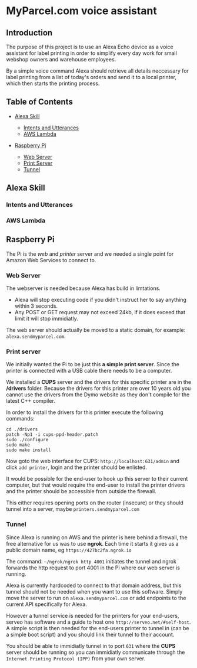 # MyParcel.com voice assistant 

## Introduction

  The purpose of this project is to use an Alexa Echo device as a voice assistant for label printing in order to simplify every day work for small webshop owners and warehouse employees. 

  By a simple voice command Alexa should retrieve all details neccessary for label printing from a list of today's orders and send it to a local printer, which then starts the printing process. 

## Table of Contents

 - [ Alexa Skill](#alexa-skill)
    - [ Intents and Utterances](#intents-and-utterances)
    - [ AWS Lambda](#aws-lambda)

- [Raspberry Pi](#raspberry-pi)
  - [Web Server](#web-server)
  - [Print Server](#print-server)
  - [Tunnel](#tunnel)

## Alexa Skill

### Intents and Utterances

### AWS Lambda

## Raspberry Pi

  The Pi is the _web_ and _printer_ server and we needed a single point for Amazon Web Services to connect to.

### Web Server

  The webserver is needed because Alexa has build in limtations.

  - Alexa will stop executing code if you didn't instruct her to say anything within 3 seconds.
  - Any POST or GET request may not exceed 24kb, if it does exceed that limit it will stop immidiatly.

  The web server should actually be moved to a static domain, for example: `alexa.sendmyparcel.com`.

### Print server

  We initially wanted the Pi to be just this __a simple print server__. Since the printer is connected with a USB cable there needs to be a computer.

  We installed a __CUPS__ server and the drivers for this specific printer are in the __/drivers__ folder. Because the drivers for this printer are over 10 years old you cannot use the drivers from the Dymo website as they don't compile for the latest C++ compiler.

  In order to install the drivers for this printer execute the following commands:

  ```
  cd ./drivers
  patch -Np1 -i cups-ppd-header.patch
  sudo ./configure
  sudo make
  sudo make install
  ```

  Now goto the web interface for CUPS: `http://localhost:631/admin` and click `add printer`, login and the printer should be enlisted.

  It would be possible for the end-user to hook up this server to their current computer, but that would require the end-user to install the printer drivers and the printer should be accessible from outside the firewall. 
  
  This either requires opening ports on the router (insecure) or they should tunnel into a server, maybe `printers.sendmyparcel.com`

### Tunnel

  Since Alexa is running on AWS and the printer is here behind a firewall, the free alternative for us was to use __ngrok__. 
  Each time it starts it gives us a public domain name, eg `https://427bc2fa.ngrok.io`

  The command: `~/ngrok/ngrok http 4001` initiates the tunnel and ngrok forwards the http request to port 4001 in the Pi where our web server is running.

  Alexa is currently hardcoded to connect to that domain address, but this tunnel should not be needed when you want to use this software.
  Simply move the server to run on `alexa.sendmyparcel.com` or add endpoints to the current API specifically for Alexa.

  However a tunnel service is needed for the printers for your end-users, serveo has software and a guide to host one `http://serveo.net/#self-host`.
  A simple script is then needed for the end-users printer to tunnel in (can be a simple boot script) and you should link their tunnel to their account.

  You should be able to immidiatly tunnel in to port `631` where the __CUPS__ server should be running so you can immidiatly communicate through the `Internet Printing Protocol (IPP)` from your own server.



